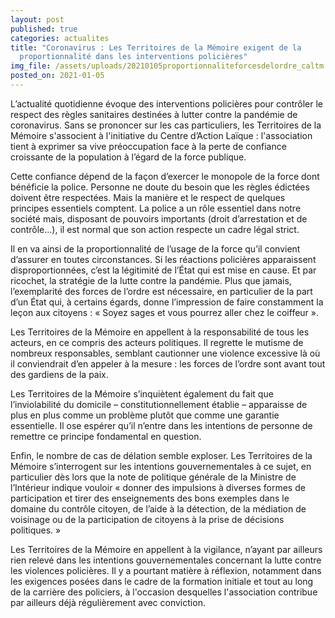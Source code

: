 ```yaml
---
layout: post
published: true
categories: actualites
title: "Coronavirus : Les Territoires de la Mémoire exigent de la
  proportionnalité dans les interventions policières"
img_file: /assets/uploads/20210105proportionnaliteforcesdelordre_caltm.jpg
posted_on: 2021-01-05
---
```

L’actualité quotidienne évoque des interventions policières pour contrôler le respect des règles sanitaires destinées à lutter contre la pandémie de coronavirus. Sans se prononcer sur les cas particuliers, les Territoires de la Mémoire s'associent à l'initiative du Centre d’Action Laïque : l'association tient à exprimer sa vive préoccupation face à la perte de confiance croissante de la population à l’égard de la force publique.

Cette confiance dépend de la façon d’exercer le monopole de la force dont bénéficie la police. Personne ne doute du besoin que les règles édictées doivent être respectées. Mais la manière et le respect de quelques principes essentiels comptent. La police a un rôle essentiel dans notre société mais, disposant de pouvoirs importants (droit d’arrestation et de contrôle…), il est normal que son action respecte un cadre légal strict.

Il en va ainsi de la proportionnalité de l’usage de la force qu’il convient d’assurer en toutes circonstances. Si les réactions policières apparaissent disproportionnées, c’est la légitimité de l’État qui est mise en cause. Et par ricochet, la stratégie de la lutte contre la pandémie. Plus que jamais, l’exemplarité des forces de l’ordre est nécessaire, en particulier de la part d’un État qui, à certains égards, donne l’impression de faire constamment la leçon aux citoyens : « Soyez sages et vous pourrez aller chez le coiffeur ».

Les Territoires de la Mémoire en appellent à la responsabilité de tous les acteurs, en ce compris des acteurs politiques. Il regrette le mutisme de nombreux responsables, semblant cautionner une violence excessive là où il conviendrait d’en appeler à la mesure : les forces de l’ordre sont avant tout des gardiens de la paix.

Les Territoires de la Mémoire s’inquiètent également du fait que l’inviolabilité du domicile – constitutionnellement établie – apparaisse de plus en plus comme un problème plutôt que comme une garantie essentielle. Il ose espérer qu’il n’entre dans les intentions de personne de remettre ce principe fondamental en question.

Enfin, le nombre de cas de délation semble exploser. Les Territoires de la Mémoire s’interrogent sur les intentions gouvernementales à ce sujet, en particulier dès lors que la note de politique générale de la Ministre de l’Intérieur indique vouloir « donner des impulsions à diverses formes de participation et tirer des enseignements des bons exemples dans le domaine du contrôle citoyen, de l’aide à la détection, de la médiation de voisinage ou de la participation de citoyens à la prise de décisions politiques. »

Les Territoires de la Mémoire en appellent à la vigilance, n’ayant par ailleurs rien relevé dans les intentions gouvernementales concernant la lutte contre les violences policières. Il y a pourtant matière à réflexion, notamment dans les exigences posées dans le cadre de la formation initiale et tout au long de la carrière des policiers, à l'occasion desquelles l'association contribue par ailleurs déjà régulièrement avec conviction. 